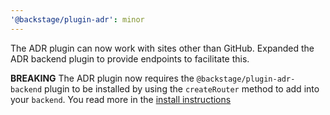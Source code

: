 ```yaml
---
'@backstage/plugin-adr': minor
---
```


The ADR plugin can now work with sites other than GitHub. Expanded the ADR backend plugin to provide endpoints to facilitate this.

**BREAKING** The ADR plugin now requires the `@backstage/plugin-adr-backend` plugin to be installed by using the `createRouter` method to add into your `backend`. You read more in the [install instructions](https://github.com/backstage/backstage/blob/master/src/plugins/adr-backend/README.md#install)
